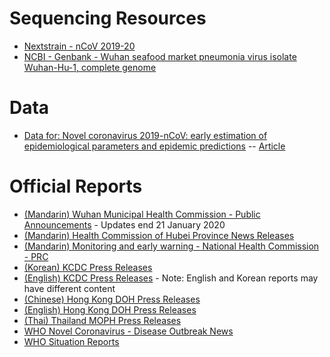 # Sequencing Resources
* [Nextstrain - nCoV 2019-20](https://nextstrain.org/ncov)
* [NCBI - Genbank - Wuhan seafood market pneumonia virus isolate Wuhan-Hu-1, complete genome](https://www.ncbi.nlm.nih.gov/nuccore/MN908947)

# Data
* [Data for: Novel coronavirus 2019-nCoV: early estimation of epidemiological parameters and epidemic predictions](https://livelancsac-my.sharepoint.com/personal/readj2_lancaster_ac_uk/_layouts/15/onedrive.aspx?id=%2Fpersonal%2Freadj2%5Flancaster%5Fac%5Fuk%2FDocuments%2Fpublic%2F2019%2DnCoV%20early%20modelling%20paper&originalPath=aHR0cHM6Ly9saXZlbGFuY3NhYy1teS5zaGFyZXBvaW50LmNvbS86ZjovZy9wZXJzb25hbC9yZWFkajJfbGFuY2FzdGVyX2FjX3VrL0VyTU1QS1ZIaGExSG9DZXlqZHcxUTNFQmVYemlJd2czVW56Z0d4WHZ1X0ZrQnc_cnRpbWU9MTJ4czA5ZWcxMGc) -- [Article](https://www.medrxiv.org/content/10.1101/2020.01.23.20018549v1)

# Official Reports
* [(Mandarin) Wuhan Municipal Health Commission - Public Announcements](http://wjw.wuhan.gov.cn/front/web/list2nd/no/710) - Updates end 21 January 2020
* [(Mandarin) Health Commission of Hubei Province News Releases](http://wjw.hubei.gov.cn/fbjd/dtyw/)
* [(Mandarin) Monitoring and early warning - National Health Commission - PRC](http://www.nhc.gov.cn/yjb/s2907/new_list.shtml)
* [(Korean) KCDC Press Releases](https://www.cdc.go.kr/board/board.es?mid=a20501000000&bid=0015)
* [(English) KCDC Press Releases](https://www.cdc.go.kr/board/board.es?mid=a30402000000&bid=0030) - Note: English and Korean reports may have different content
* [(Chinese) Hong Kong DOH Press Releases](https://www.dh.gov.hk/tc_chi/press/press.html)
* [(English) Hong Kong DOH Press Releases](https://www.dh.gov.hk/english/press/press.html)
* [(Thai) Thailand MOPH Press Releases](https://pr.moph.go.th/?url=pr/index/2/02/1)
* [WHO Novel Coronavirus - Disease Outbreak News](https://www.who.int/csr/don/archive/disease/novel_coronavirus/en/)
* [WHO Situation Reports](https://www.who.int/emergencies/diseases/novel-coronavirus-2019/situation-reports)